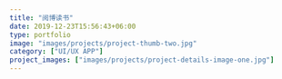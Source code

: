 ```yaml
---
title: "阅博读书"
date: 2019-12-23T15:56:43+06:00
type: portfolio
image: "images/projects/project-thumb-two.jpg"
category: ["UI/UX APP"]
project_images: ["images/projects/project-details-image-one.jpg"]
---
```


